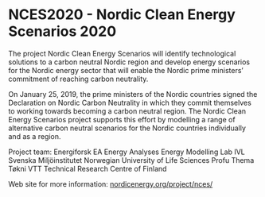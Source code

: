 # NCES2020 - Nordic Clean Energy Scenarios 2020

The project Nordic Clean Energy Scenarios will identify technological solutions to a carbon neutral Nordic region and develop energy scenarios for the Nordic energy sector that will enable the Nordic prime ministers’ commitment of reaching carbon neutrality.

On January 25, 2019, the prime ministers of the Nordic countries signed the Declaration on Nordic Carbon Neutrality in which they commit themselves to working towards becoming a carbon neutral region. The Nordic Clean Energy Scenarios project supports this effort by modelling a range of alternative carbon neutral scenarios for the Nordic countries individually and as a region.

Project team:
Energiforsk
EA Energy Analyses
Energy Modelling Lab
IVL Svenska Miljöinstitutet
Norwegian University of Life Sciences
Profu
Thema
Tøkni
VTT Technical Research Centre of Finland

Web site for more information: [nordicenergy.org/project/nces/](https://www.nordicenergy.org/project/nces/)  
